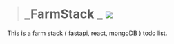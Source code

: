 ># _FarmStack _ <img src="https://skillicons.dev/icons?i=fastapi,react,mongo" /><br>
This is a farm stack ( fastapi, react, mongoDB ) todo list.
